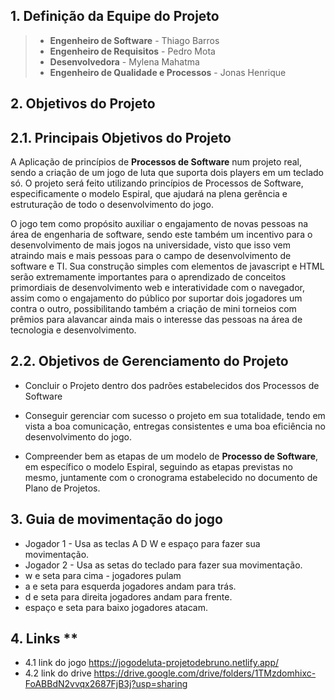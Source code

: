 ## **1. Definição da Equipe do Projeto**

> - **Engenheiro de Software** - Thiago Barros
> - **Engenheiro de Requisitos** - Pedro Mota
> - **Desenvolvedora** - Mylena Mahatma
> - **Engenheiro de Qualidade e Processos** - Jonas Henrique

## **2. Objetivos do Projeto**

## **2.1. Principais Objetivos do Projeto**

A Aplicação de princípios de **Processos de Software** num projeto real, sendo a criação de um jogo de luta que suporta dois players em um teclado só. O projeto será feito utilizando princípios de Processos de Software, especificamente o modelo Espiral, que ajudará na plena gerência e estruturação de todo o desenvolvimento do jogo.

O jogo tem como propósito auxiliar o engajamento de novas pessoas na área de engenharia de software, sendo este também um incentivo para o desenvolvimento de mais jogos na universidade, visto que isso vem atraindo mais e mais pessoas para o campo de desenvolvimento de software e TI. Sua construção simples com elementos de javascript e HTML serão extremamente importantes para o aprendizado de conceitos primordiais de desenvolvimento web e interatividade com o navegador, assim como o engajamento do público por suportar dois jogadores um contra o outro, possibilitando também a criação de mini torneios com prêmios para alavancar ainda mais o interesse das pessoas na área de tecnologia e desenvolvimento.

## **2.2. Objetivos de Gerenciamento do Projeto**

- Concluir o Projeto dentro dos padrões estabelecidos dos Processos de Software

- Conseguir gerenciar com sucesso o projeto em sua totalidade, tendo em vista a boa comunicação, entregas consistentes e uma boa eficiência no desenvolvimento do jogo.

- Compreender bem as etapas de um modelo de **Processo de Software**, em específico o modelo Espiral, seguindo as etapas previstas no mesmo, juntamente com o cronograma estabelecido no documento de Plano de Projetos.

## **3. Guia de movimentação do jogo**
- Jogador 1 - Usa as teclas A D W e espaço para fazer sua movimentação.
- Jogador 2 - Usa as setas do teclado para fazer sua movimentação.
- w e seta para cima - jogadores pulam 
- a e seta para esquerda jogadores andam para trás.
- d e seta para direita jogadores andam para frente.
- espaço e seta para baixo jogadores atacam.

## 4. Links **
- 4.1 link do jogo 
https://jogodeluta-projetodebruno.netlify.app/
- 4.2 link do drive 
https://drive.google.com/drive/folders/1TMzdomhixc-FoABBdN2vvqx2687FjB3j?usp=sharing
